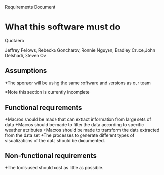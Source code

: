 Requirements Document 

# What this software must do

Quotaero

Jeffrey Fellows, Rebecka Goncharov, Ronnie Nguyen, Bradley Cruce,John Delshadi, Steven Ov

## Assumptions

+The sponsor will be using the same software and versions as our team

*Note this section is currently incomplete

## Functional requirements

+Macros should be made that can extract information from large sets of data
+Macros should be made to filter the data according to specific weather attributes
+Macros should be made to transform the data extracted from the data set
+The processes to generate different types of visualizations of the data should be documented.

## Non-functional requirements

+The tools used should cost as little as possible.





